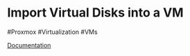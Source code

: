 # Import Virtual Disks into a VM
#Proxmox #Virtualization  #VMs

[Documentation](https://ostechnix.com/import-qcow2-into-proxmox/)

